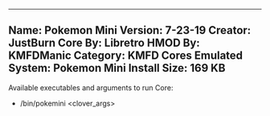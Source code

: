 -----------------------
Name: Pokemon Mini
Version: 7-23-19
Creator: JustBurn
Core By: Libretro
HMOD By: KMFDManic
Category: KMFD Cores
Emulated System: Pokemon Mini
Install Size: 169 KB
-----------------------
Available executables and arguments to run Core:
- /bin/pokemini <rom> <clover_args>
 